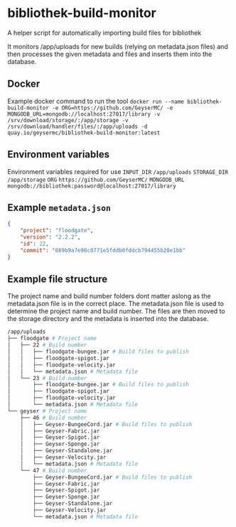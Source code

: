 # bibliothek-build-monitor
A helper script for automatically importing build files for bibliothek

It monitors /app/uploads for new builds (relying on metadata.json files) and then processes the given metadata and files and inserts them into the database.

## Docker
Example docker command to run the tool
`docker run --name bibliothek-build-monitor -e ORG=https://github.com/GeyserMC/ -e MONGODB_URL=mongodb://localhost:27017/library -v /srv/download/storage/:/app/storage -v /srv/download/handler/files/:/app/uploads -d quay.io/geysermc/bibliothek-build-monitor:latest`

## Environment variables
Environment variables required for use
`INPUT_DIR` `/app/uploads`
`STORAGE_DIR` `/app/storage`
`ORG` `https://github.com/GeyserMC/`
`MONGODB_URL` `mongodb://bibliothek:password@localhost:27017/library`

## Example `metadata.json`
```json
{
	"project": "floodgate",
	"version": "2.2.2",
	"id": 22,
	"commit": "089b9a7e90c0771e5fddb0fddcb794455b20e1bb"
}
```

## Example file structure
The project name and build number folders dont matter aslong as the metadata.json file is in the correct place. The metadata.json file is used to determine the project name and build number. The files are then moved to the storage directory and the metadata is inserted into the database.
```bash
/app/uploads
├── floodgate # Project name
│   ├── 22 # Build number
│   │   ├── floodgate-bungee.jar # Build files to publish
│   │   ├── floodgate-spigot.jar
│   │   ├── floodgate-velocity.jar
│   │   └── metadata.json # Metadata file
│   └── 23 # Build number
│       ├── floodgate-bungee.jar # Build files to publish
│       ├── floodgate-spigot.jar
│       ├── floodgate-velocity.jar
│       └── metadata.json # Metadata file
└── geyser # Project name
	├── 46 # Build number
	│   ├── Geyser-BungeeCord.jar # Build files to publish
	│   ├── Geyser-Fabric.jar
	│   ├── Geyser-Spigot.jar
	│   ├── Geyser-Sponge.jar
	│   ├── Geyser-Standalone.jar
	│   ├── Geyser-Velocity.jar
	│   └── metadata.json # Metadata file
	└── 47 # Build number
	    ├── Geyser-BungeeCord.jar # Build files to publish
	    ├── Geyser-Fabric.jar
	    ├── Geyser-Spigot.jar
	    ├── Geyser-Sponge.jar
	    ├── Geyser-Standalone.jar
	    ├── Geyser-Velocity.jar
	    └── metadata.json # Metadata file
```
